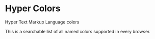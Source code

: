 # Hyper Colors

Hyper Text Markup Language colors

This is a searchable list of all named colors supported in every browser.
